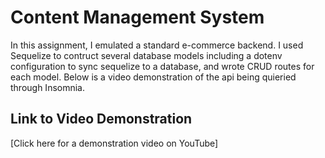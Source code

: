 # Content Management System

In this assignment, I emulated a standard e-commerce backend. I used Sequelize to contruct several database models including a dotenv configuration to sync sequelize to a database, and wrote CRUD routes for each model. Below is a video demonstration of the api being quieried through Insomnia.

## Link to Video Demonstration
[Click here for a demonstration video on YouTube]